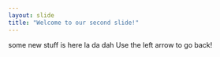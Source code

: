 ```yaml
---
layout: slide
title: "Welcome to our second slide!"
---
```

some new stuff is here la da dah
Use the left arrow to go back!
